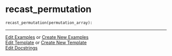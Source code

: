 # <a id="McUtils.Numputils.Misc.recast_permutation">recast_permutation</a>

```python
recast_permutation(permutation_array): 
```
 




___

[Edit Examples](https://github.com/McCoyGroup/McUtils/edit/edit/ci/examples/McUtils/Numputils/Misc/recast_permutation.md) or 
[Create New Examples](https://github.com/McCoyGroup/McUtils/new/edit/?filename=ci/examples/McUtils/Numputils/Misc/recast_permutation.md) <br/>
[Edit Template](https://github.com/McCoyGroup/McUtils/edit/edit/ci/docs/McUtils/Numputils/Misc/recast_permutation.md) or 
[Create New Template](https://github.com/McCoyGroup/McUtils/new/edit/?filename=ci/docs/templates/McUtils/Numputils/Misc/recast_permutation.md) <br/>
[Edit Docstrings](https://github.com/McCoyGroup/McUtils/edit/edit/McUtils/Numputils/Misc.py?message=Update%20Docs)